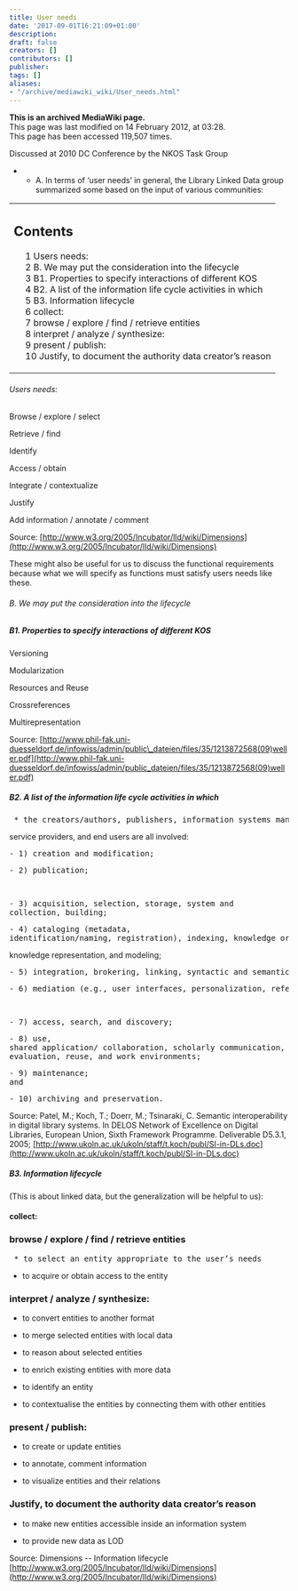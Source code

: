 ```yaml
---
title: User needs
date: '2017-09-01T16:21:09+01:00'
description: 
draft: false
creators: []
contributors: []
publisher: 
tags: []
aliases:
- "/archive/mediawiki_wiki/User_needs.html"
---
```


 **This is an archived MediaWiki page.**  
This page was last modified on 14 February 2012, at 03:28.  
This page has been accessed 119,507 times.

Discussed at 2010 DC Conference by the NKOS Task Group

- 
  - A. In terms of ‘user needs’ in general, the Library Linked Data group summarized some based on the input of various communities: 
<table id="toc" class="toc">
  <tr>
    <td>
      <div id="toctitle">
        <h2>Contents</h2>
      </div>
      <ul>
        <li class="toclevel-1 tocsection-1"><a href="#Users_needs:"><span class="tocnumber">1</span> <span class="toctext">Users needs:</span></a></li>
        <li class="toclevel-1 tocsection-2"><a href="#B._We_may_put_the_consideration_into_the_lifecycle"><span class="tocnumber">2</span> <span class="toctext">B. We may put the consideration into the lifecycle</span></a></li>
        <li class="toclevel-1 tocsection-3"><a href="#B1._Properties_to_specify_interactions_of_different_KOS"><span class="tocnumber">3</span> <span class="toctext">B1. Properties to specify interactions of different KOS</span></a></li>
        <li class="toclevel-1 tocsection-4"><a href="#B2._A_list_of_the_information_life_cycle_activities_in_which"><span class="tocnumber">4</span> <span class="toctext">B2. A list of the information life cycle activities in which</span></a></li>
        <li class="toclevel-1 tocsection-5"><a href="#B3._Information_lifecycle"><span class="tocnumber">5</span> <span class="toctext">B3. Information lifecycle</span></a></li>
        <li class="toclevel-1 tocsection-6"><a href="#collect:"><span class="tocnumber">6</span> <span class="toctext">collect:</span></a></li>
        <li class="toclevel-1 tocsection-7"><a href="#browse_.2F_explore_.2F_find_.2F_retrieve_entities"><span class="tocnumber">7</span> <span class="toctext">browse / explore / find / retrieve entities</span></a></li>
        <li class="toclevel-1 tocsection-8"><a href="#interpret_.2F_analyze_.2F_synthesize:"><span class="tocnumber">8</span> <span class="toctext">interpret / analyze / synthesize:</span></a></li>
        <li class="toclevel-1 tocsection-9"><a href="#present_.2F_publish:"><span class="tocnumber">9</span> <span class="toctext">present / publish:</span></a></li>
        <li class="toclevel-1 tocsection-10"><a href="#Justify.2C_to_document_the_authority_data_creator.E2.80.99s_reason"><span class="tocnumber">10</span> <span class="toctext">Justify, to document the authority data creator’s reason</span></a></li>
      </ul>
    </td>
  </tr>
</table>

###### Users needs: 

Browse / explore / select

Retrieve / find

Identify

Access / obtain

Integrate / contextualize

Justify

Add information / annotate / comment

Source: [http://www.w3.org/2005/Incubator/lld/wiki/Dimensions](http://www.w3.org/2005/Incubator/lld/wiki/Dimensions)

These might also be useful for us to discuss the functional requirements because what we will specify as functions must satisfy users needs like these.

###### B. We may put the consideration into the lifecycle 

##### B1. Properties to specify interactions of different KOS 

Versioning

Modularization

Resources and Reuse

Crossreferences

Multirepresentation

Source: [http://www.phil-fak.uni-duesseldorf.de/infowiss/admin/public\_dateien/files/35/1213872568(09)weller.pdf](http://www.phil-fak.uni-duesseldorf.de/infowiss/admin/public_dateien/files/35/1213872568(09)weller.pdf)

##### B2. A list of the information life cycle activities in which 
<pre> * the creators/authors, publishers, information systems managers,
</pre>

service providers, and end users are all involved:

<pre>- 1) creation and modification; 
</pre><pre>- 2) publication;
</pre><pre>- 3) acquisition, selection, storage, system and collection, building; 
</pre><pre>- 4) cataloging (metadata, identification/naming, registration), indexing, knowledge organization,
</pre>

knowledge representation, and modeling;

<pre>- 5) integration, brokering, linking, syntactic and semantic interoperability engineering; 
</pre><pre>- 6) mediation (e.g., user interfaces, personalization, reference, recommendation, and transfer); 
</pre><pre>- 7) access, search, and discovery; 
</pre><pre>- 8) use, shared application/ collaboration, scholarly communication, annotation, evaluation, reuse, and work environments; 
</pre><pre>- 9) maintenance; and 
</pre><pre>- 10) archiving and preservation.
</pre>

Source: Patel, M.; Koch, T.; Doerr, M.; Tsinaraki, C. Semantic interoperability in digital library systems. In DELOS Network of Excellence on Digital Libraries, European Union, Sixth Framework Programme. Deliverable D5.3.1, 2005; [http://www.ukoln.ac.uk/ukoln/staff/t.koch/publ/SI-in-DLs.doc](http://www.ukoln.ac.uk/ukoln/staff/t.koch/publ/SI-in-DLs.doc)

##### B3. Information lifecycle 

(This is about linked data, but the generalization will be helpful to us):

#### collect: 

### browse / explore / find / retrieve entities 
<pre> * to select an entity appropriate to the user’s needs
</pre>
- to acquire or obtain access to the entity

### interpret / analyze / synthesize: 

- to convert entities to another format

- to merge selected entities with local data

- to reason about selected entities

- to enrich existing entities with more data

- to identify an entity

- to contextualise the entities by connecting them with other entities

### present / publish: 

- to create or update entities

- to annotate, comment information

- to visualize entities and their relations

### Justify, to document the authority data creator’s reason 

- to make new entities accessible inside an information system

- to provide new data as LOD

Source: Dimensions -- Information lifecycle [http://www.w3.org/2005/Incubator/lld/wiki/Dimensions](http://www.w3.org/2005/Incubator/lld/wiki/Dimensions)

